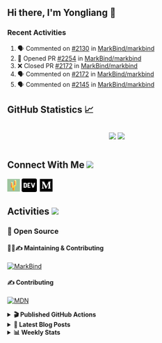 ## Hi there, I'm Yongliang 👋

### Recent Activities

<!--START_SECTION:activity-->
1. 🗣 Commented on [#2130](https://github.com/MarkBind/markbind/issues/2130) in [MarkBind/markbind](https://github.com/MarkBind/markbind)
2. 💪 Opened PR [#2254](https://github.com/MarkBind/markbind/pull/2254) in [MarkBind/markbind](https://github.com/MarkBind/markbind)
3. ❌ Closed PR [#2172](https://github.com/MarkBind/markbind/pull/2172) in [MarkBind/markbind](https://github.com/MarkBind/markbind)
4. 🗣 Commented on [#2172](https://github.com/MarkBind/markbind/issues/2172) in [MarkBind/markbind](https://github.com/MarkBind/markbind)
5. 🗣 Commented on [#2145](https://github.com/MarkBind/markbind/issues/2145) in [MarkBind/markbind](https://github.com/MarkBind/markbind)
<!--END_SECTION:activity-->

## GitHub Statistics :chart_with_upwards_trend:
<div align="center">
<div style="display: flex; align-items: center; justify-content: center;">

[![](https://github-readme-stats-tlylt.vercel.app/api?username=tlylt&show_icons=true&theme=tokyonight&hide_border=true&locale=en)](https://github.com/tlylt)
[![](https://github-readme-streak-stats.herokuapp.com/?user=tlylt&theme=tokyonight&hide_border=true)](https://github.com/tlylt)
</div>
</div>

## Connect With Me <img src="https://media.giphy.com/media/2wh5K5yE3ulp3xgYcG/giphy-downsized.gif" width="30">

<a href="https://www.yongliangliu.com/" target="_blank"><img align="center" src="static/site-icon.png" alt="yongliangliu.com" height="29" width="29" /></a>
<a href="https://dev.to/tlylt" target="_blank"><img align="center" src="static/dev-badge.svg" alt="dev.to/tlylt" height="35" width="35" /></a>
<a href="https://tlylt.medium.com" target="_blank"><img align="center" src="static/medium.png" alt="tlylt.medium.com" height="35" width="35" /></a>

## Activities <img src="https://media.giphy.com/media/WUlplcMpOCEmTGBtBW/giphy.gif" width="30">

### 🔭 Open Source

#### 👷‍♂️✍️ Maintaining & Contributing
[![MarkBind](https://github-readme-stats-tlylt.vercel.app/api/pin/?username=markbind&repo=markbind)](https://github.com/MarkBind/markbind)

#### ✍️ Contributing
[![MDN](https://github-readme-stats-tlylt.vercel.app/api/pin/?username=mdn&repo=content)](https://github.com/mdn/content)

<details>
<summary> <b>🎬 Published GitHub Actions </b> </summary>

[![install-graphviz](https://github-readme-stats-tlylt.vercel.app/api/pin/?username=tlylt&repo=install-graphviz)](https://github.com/tlylt/install-graphviz)

[![reposense-action](https://github-readme-stats-tlylt.vercel.app/api/pin/?username=tlylt&repo=reposense-action)](https://github.com/tlylt/reposense-action)

[![markbin-action](https://github-readme-stats-tlylt.vercel.app/api/pin/?username=markbind&repo=markbind-action)](https://github.com/MarkBind/markbind-action)

</details>

<details>
<summary> <b>📕 Latest Blog Posts</b> </summary>

<!-- BLOG-POST-LIST:START -->
- [Deploy a ChatGPT API Server in no time](https://www.yongliangliu.com/blog/chatgpt-nextjs-server/)
- [Creating a regex-based Markdown parser in TypeScript](https://www.yongliangliu.com/blog/rmark/)
- [Create VSCode Snippets for Markdown Blog Workflows](https://www.yongliangliu.com/blog/vscode-snippets/)
- [Brag Doc 2023](https://www.yongliangliu.com/blog/brag-doc-2023/)
- [My Journey into Open Source](https://www.yongliangliu.com/blog/my-journey-into-open-source/)
<!-- BLOG-POST-LIST:END -->

</details>

<details>
<summary> <b>📊 Weekly Stats</b> </summary>

<!--START_SECTION:waka-->
![Code Time](http://img.shields.io/badge/Code%20Time-910%20hrs%2013%20mins-blue)

**🐱 My GitHub Data** 

> 📦 608.2 kB Used in GitHub's Storage 
 > 
> 🏆 851 Contributions in the Year 2023
 > 
> 🚫 Not Opted to Hire
 > 
> 📜 169 Public Repositories 
 > 
> 🔑 31 Private Repositories 
 > 
**I'm an Early 🐤** 

```text
🌞 Morning                3737 commits        ███████░░░░░░░░░░░░░░░░░░   29.71 % 
🌆 Daytime                3310 commits        ███████░░░░░░░░░░░░░░░░░░   26.31 % 
🌃 Evening                4677 commits        █████████░░░░░░░░░░░░░░░░   37.18 % 
🌙 Night                  856 commits         ██░░░░░░░░░░░░░░░░░░░░░░░   06.80 % 
```
📅 **I'm Most Productive on Wednesday** 

```text
Monday                   1653 commits        ███░░░░░░░░░░░░░░░░░░░░░░   13.14 % 
Tuesday                  1884 commits        ████░░░░░░░░░░░░░░░░░░░░░   14.98 % 
Wednesday                2102 commits        ████░░░░░░░░░░░░░░░░░░░░░   16.71 % 
Thursday                 1623 commits        ███░░░░░░░░░░░░░░░░░░░░░░   12.90 % 
Friday                   1646 commits        ███░░░░░░░░░░░░░░░░░░░░░░   13.08 % 
Saturday                 1853 commits        ████░░░░░░░░░░░░░░░░░░░░░   14.73 % 
Sunday                   1819 commits        ████░░░░░░░░░░░░░░░░░░░░░   14.46 % 
```


📊 **This Week I Spent My Time On** 

```text
🕑︎ Time Zone: Asia/Singapore

💬 Programming Languages: 
Markdown                 8 hrs 2 mins        █████████░░░░░░░░░░░░░░░░   35.06 % 
TypeScript               5 hrs 40 mins       ██████░░░░░░░░░░░░░░░░░░░   24.76 % 
C#                       4 hrs 2 mins        ████░░░░░░░░░░░░░░░░░░░░░   17.60 % 
reStructuredText         3 hrs 31 mins       ████░░░░░░░░░░░░░░░░░░░░░   15.34 % 
YAML                     24 mins             ░░░░░░░░░░░░░░░░░░░░░░░░░   01.77 % 
```


 Last Updated on 02/04/2023 00:48:24 UTC
<!--END_SECTION:waka-->

</details>

